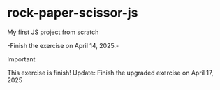 # rock-paper-scissor-js

My first JS project from scratch

-Finish the exercise on April 14, 2025.-

> [!IMPORTANT]
> This exercise is finish!
> Update: Finish the upgraded exercise on April 17, 2025
